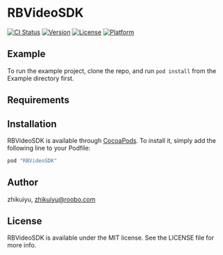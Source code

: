 # RBVideoSDK

[![CI Status](http://img.shields.io/travis/zhikuiyu/RBVideoSDK.svg?style=flat)](https://travis-ci.org/zhikuiyu/RBVideoSDK)
[![Version](https://img.shields.io/cocoapods/v/RBVideoSDK.svg?style=flat)](http://cocoapods.org/pods/RBVideoSDK)
[![License](https://img.shields.io/cocoapods/l/RBVideoSDK.svg?style=flat)](http://cocoapods.org/pods/RBVideoSDK)
[![Platform](https://img.shields.io/cocoapods/p/RBVideoSDK.svg?style=flat)](http://cocoapods.org/pods/RBVideoSDK)

## Example

To run the example project, clone the repo, and run `pod install` from the Example directory first.

## Requirements

## Installation

RBVideoSDK is available through [CocoaPods](http://cocoapods.org). To install
it, simply add the following line to your Podfile:

```ruby
pod "RBVideoSDK"
```

## Author

zhikuiyu, zhikuiyu@roobo.com

## License

RBVideoSDK is available under the MIT license. See the LICENSE file for more info.
